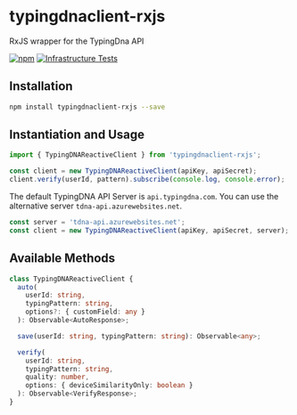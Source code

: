 # typingdnaclient-rxjs
RxJS wrapper for the TypingDna API

[![npm](https://img.shields.io/npm/v/typingdnaclient-rxjs)](https://www.npmjs.com/package/typingdnaclient)
[![Infrastructure Tests](https://www.bridgecrew.cloud/badges/github/aerabi/typingdnaclient-rxjs/general)](https://www.bridgecrew.cloud/link/badge?vcs=github&fullRepo=aerabi%2Ftypingdnaclient-rxjs&benchmark=INFRASTRUCTURE+SECURITY)

## Installation
```bash
npm install typingdnaclient-rxjs --save
```

## Instantiation and Usage
```typescript
import { TypingDNAReactiveClient } from 'typingdnaclient-rxjs';

const client = new TypingDNAReactiveClient(apiKey, apiSecret);
client.verify(userId, pattern).subscribe(console.log, console.error);
```

The default TypingDNA API Server is `api.typingdna.com`.
You can use the alternative server `tdna-api.azurewebsites.net`.
```typescript
const server = 'tdna-api.azurewebsites.net';
const client = new TypingDNAReactiveClient(apiKey, apiSecret, server);
```

## Available Methods

```typescript
class TypingDNAReactiveClient {
  auto(
    userId: string,
    typingPattern: string,
    options?: { customField: any }
  ): Observable<AutoResponse>;

  save(userId: string, typingPattern: string): Observable<any>;

  verify(
    userId: string,
    typingPattern: string,
    quality: number,
    options: { deviceSimilarityOnly: boolean }
  ): Observable<VerifyResponse>;
}
```
